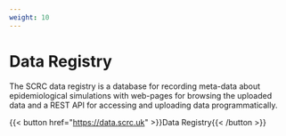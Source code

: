 ```yaml
---
weight: 10
---
```


# Data Registry

The SCRC data registry is a database for recording meta-data about epidemiological simulations with web-pages for browsing the uploaded data and a REST API for accessing and uploading data programmatically.

{{< button href="https://data.scrc.uk" >}}Data Registry{{< /button >}}